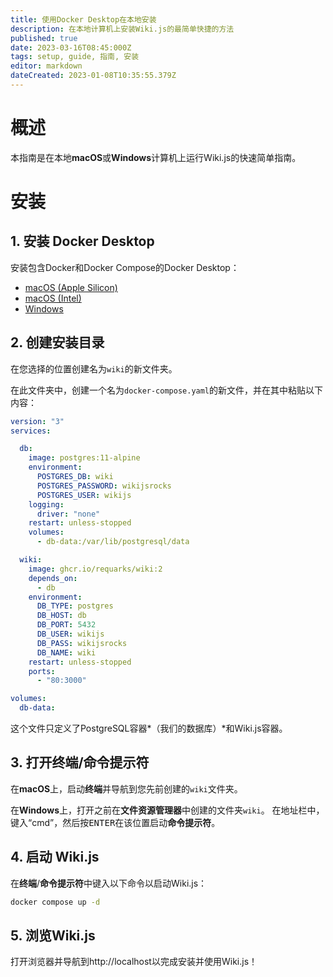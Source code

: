 ```yaml
---
title: 使用Docker Desktop在本地安装
description: 在本地计算机上安装Wiki.js的最简单快捷的方法
published: true
date: 2023-03-16T08:45:000Z
tags: setup, guide, 指南, 安装
editor: markdown
dateCreated: 2023-01-08T10:35:55.379Z
---
```


# 概述

本指南是在本地**macOS**或**Windows**计算机上运行Wiki.js的快速简单指南。

# 安装

## 1. 安装 Docker Desktop

安装包含Docker和Docker Compose的Docker Desktop：

- [macOS (Apple Silicon)](https://desktop.docker.com/mac/main/arm64/Docker.dmg)
- [macOS (Intel)](https://desktop.docker.com/mac/main/amd64/Docker.dmg)
- [Windows](https://desktop.docker.com/win/main/amd64/Docker%20Desktop%20Installer.exe)

## 2. 创建安装目录

在您选择的位置创建名为`wiki`的新文件夹。

在此文件夹中，创建一个名为`docker-compose.yaml`的新文件，并在其中粘贴以下内容：

```yaml
version: "3"
services:

  db:
    image: postgres:11-alpine
    environment:
      POSTGRES_DB: wiki
      POSTGRES_PASSWORD: wikijsrocks
      POSTGRES_USER: wikijs
    logging:
      driver: "none"
    restart: unless-stopped
    volumes:
      - db-data:/var/lib/postgresql/data

  wiki:
    image: ghcr.io/requarks/wiki:2
    depends_on:
      - db
    environment:
      DB_TYPE: postgres
      DB_HOST: db
      DB_PORT: 5432
      DB_USER: wikijs
      DB_PASS: wikijsrocks
      DB_NAME: wiki
    restart: unless-stopped
    ports:
      - "80:3000"

volumes:
  db-data:
```

这个文件只定义了PostgreSQL容器*（我们的数据库）*和Wiki.js容器。

## 3. 打开终端/命令提示符

在**macOS**上，启动**终端**并导航到您先前创建的`wiki`文件夹。

在**Windows**上，打开之前在**文件资源管理器**中创建的文件夹`wiki`。
在地址栏中，键入“cmd”，然后按<kbd>ENTER</kbd>在该位置启动**命令提示符**。

## 4. 启动 Wiki.js

在**终端**/**命令提示符**中键入以下命令以启动Wiki.js：

```sh
docker compose up -d
```

## 5. 浏览Wiki.js

打开浏览器并导航到http://localhost以完成安装并使用Wiki.js！
